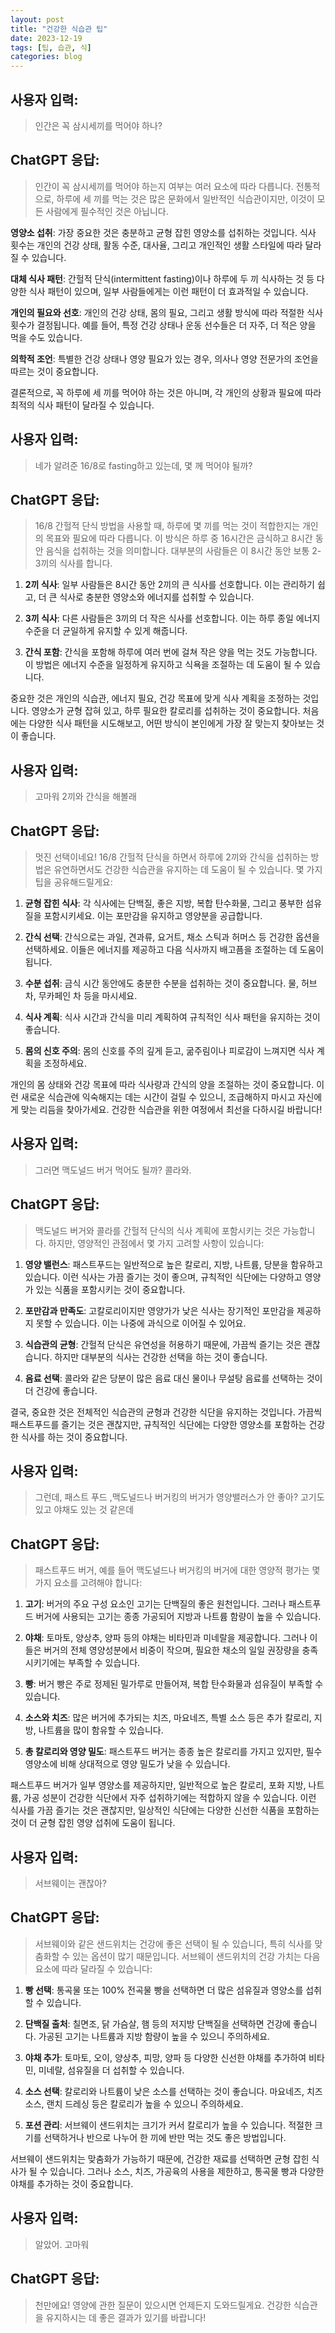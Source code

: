```yaml
---
layout: post
title: "건강한 식습관 팁"
date: 2023-12-19
tags: [팁, 습관, 식]
categories: blog
---
```


## 사용자 입력:
> 인간은 꼭 삼시세끼를 먹어야 하나?

## ChatGPT 응답:
> 인간이 꼭 삼시세끼를 먹어야 하는지 여부는 여러 요소에 따라 다릅니다. 전통적으로, 하루에 세 끼를 먹는 것은 많은 문화에서 일반적인 식습관이지만, 이것이 모든 사람에게 필수적인 것은 아닙니다.

**영양소 섭취**: 가장 중요한 것은 충분하고 균형 잡힌 영양소를 섭취하는 것입니다. 식사 횟수는 개인의 건강 상태, 활동 수준, 대사율, 그리고 개인적인 생활 스타일에 따라 달라질 수 있습니다.

**대체 식사 패턴**: 간헐적 단식(intermittent fasting)이나 하루에 두 끼 식사하는 것 등 다양한 식사 패턴이 있으며, 일부 사람들에게는 이런 패턴이 더 효과적일 수 있습니다.

**개인의 필요와 선호**: 개인의 건강 상태, 몸의 필요, 그리고 생활 방식에 따라 적절한 식사 횟수가 결정됩니다. 예를 들어, 특정 건강 상태나 운동 선수들은 더 자주, 더 적은 양을 먹을 수도 있습니다.

**의학적 조언**: 특별한 건강 상태나 영양 필요가 있는 경우, 의사나 영양 전문가의 조언을 따르는 것이 중요합니다.

결론적으로, 꼭 하루에 세 끼를 먹어야 하는 것은 아니며, 각 개인의 상황과 필요에 따라 최적의 식사 패턴이 달라질 수 있습니다.

## 사용자 입력:
> 네가 알려준 16/8로 fasting하고 있는데, 몇 께 먹어야 될까?

## ChatGPT 응답:
> 16/8 간헐적 단식 방법을 사용할 때, 하루에 몇 끼를 먹는 것이 적합한지는 개인의 목표와 필요에 따라 다릅니다. 이 방식은 하루 중 16시간은 금식하고 8시간 동안 음식을 섭취하는 것을 의미합니다. 대부분의 사람들은 이 8시간 동안 보통 2-3끼의 식사를 합니다.

1. **2끼 식사**: 일부 사람들은 8시간 동안 2끼의 큰 식사를 선호합니다. 이는 관리하기 쉽고, 더 큰 식사로 충분한 영양소와 에너지를 섭취할 수 있습니다.

2. **3끼 식사**: 다른 사람들은 3끼의 더 작은 식사를 선호합니다. 이는 하루 종일 에너지 수준을 더 균일하게 유지할 수 있게 해줍니다.

3. **간식 포함**: 간식을 포함해 하루에 여러 번에 걸쳐 작은 양을 먹는 것도 가능합니다. 이 방법은 에너지 수준을 일정하게 유지하고 식욕을 조절하는 데 도움이 될 수 있습니다.

중요한 것은 개인의 식습관, 에너지 필요, 건강 목표에 맞게 식사 계획을 조정하는 것입니다. 영양소가 균형 잡혀 있고, 하루 필요한 칼로리를 섭취하는 것이 중요합니다. 처음에는 다양한 식사 패턴을 시도해보고, 어떤 방식이 본인에게 가장 잘 맞는지 찾아보는 것이 좋습니다.

## 사용자 입력:
> 고마워 2끼와 간식을 해볼래

## ChatGPT 응답:
> 멋진 선택이네요! 16/8 간헐적 단식을 하면서 하루에 2끼와 간식을 섭취하는 방법은 유연하면서도 건강한 식습관을 유지하는 데 도움이 될 수 있습니다. 몇 가지 팁을 공유해드릴게요:

1. **균형 잡힌 식사**: 각 식사에는 단백질, 좋은 지방, 복합 탄수화물, 그리고 풍부한 섬유질을 포함시키세요. 이는 포만감을 유지하고 영양분을 공급합니다.

2. **간식 선택**: 간식으로는 과일, 견과류, 요거트, 채소 스틱과 허머스 등 건강한 옵션을 선택하세요. 이들은 에너지를 제공하고 다음 식사까지 배고픔을 조절하는 데 도움이 됩니다.

3. **수분 섭취**: 금식 시간 동안에도 충분한 수분을 섭취하는 것이 중요합니다. 물, 허브차, 무카페인 차 등을 마시세요.

4. **식사 계획**: 식사 시간과 간식을 미리 계획하여 규칙적인 식사 패턴을 유지하는 것이 좋습니다.

5. **몸의 신호 주의**: 몸의 신호를 주의 깊게 듣고, 굶주림이나 피로감이 느껴지면 식사 계획을 조정하세요.

개인의 몸 상태와 건강 목표에 따라 식사량과 간식의 양을 조절하는 것이 중요합니다. 이런 새로운 식습관에 익숙해지는 데는 시간이 걸릴 수 있으니, 조급해하지 마시고 자신에게 맞는 리듬을 찾아가세요. 건강한 식습관을 위한 여정에서 최선을 다하시길 바랍니다!

## 사용자 입력:
> 그러면 맥도널드 버거 먹어도 될까? 콜라와.

## ChatGPT 응답:
> 맥도널드 버거와 콜라를 간헐적 단식의 식사 계획에 포함시키는 것은 가능합니다. 하지만, 영양적인 관점에서 몇 가지 고려할 사항이 있습니다:

1. **영양 밸런스**: 패스트푸드는 일반적으로 높은 칼로리, 지방, 나트륨, 당분을 함유하고 있습니다. 이런 식사는 가끔 즐기는 것이 좋으며, 규칙적인 식단에는 다양하고 영양가 있는 식품을 포함시키는 것이 중요합니다.

2. **포만감과 만족도**: 고칼로리이지만 영양가가 낮은 식사는 장기적인 포만감을 제공하지 못할 수 있습니다. 이는 나중에 과식으로 이어질 수 있어요.

3. **식습관의 균형**: 간헐적 단식은 유연성을 허용하기 때문에, 가끔씩 즐기는 것은 괜찮습니다. 하지만 대부분의 식사는 건강한 선택을 하는 것이 좋습니다.

4. **음료 선택**: 콜라와 같은 당분이 많은 음료 대신 물이나 무설탕 음료를 선택하는 것이 더 건강에 좋습니다.

결국, 중요한 것은 전체적인 식습관의 균형과 건강한 식단을 유지하는 것입니다. 가끔씩 패스트푸드를 즐기는 것은 괜찮지만, 규칙적인 식단에는 다양한 영양소를 포함하는 건강한 식사를 하는 것이 중요합니다.

## 사용자 입력:
> 그런데, 패스트 푸드 ,맥도널드나 버거킹의 버거가 영양밸러스가 안 좋아? 고기도 있고 야채도 있는 것 같은데

## ChatGPT 응답:
> 패스트푸드 버거, 예를 들어 맥도널드나 버거킹의 버거에 대한 영양적 평가는 몇 가지 요소를 고려해야 합니다:

1. **고기**: 버거의 주요 구성 요소인 고기는 단백질의 좋은 원천입니다. 그러나 패스트푸드 버거에 사용되는 고기는 종종 가공되어 지방과 나트륨 함량이 높을 수 있습니다.

2. **야채**: 토마토, 양상추, 양파 등의 야채는 비타민과 미네랄을 제공합니다. 그러나 이들은 버거의 전체 영양성분에서 비중이 작으며, 필요한 채소의 일일 권장량을 충족시키기에는 부족할 수 있습니다.

3. **빵**: 버거 빵은 주로 정제된 밀가루로 만들어져, 복합 탄수화물과 섬유질이 부족할 수 있습니다.

4. **소스와 치즈**: 많은 버거에 추가되는 치즈, 마요네즈, 특별 소스 등은 추가 칼로리, 지방, 나트륨을 많이 함유할 수 있습니다.

5. **총 칼로리와 영양 밀도**: 패스트푸드 버거는 종종 높은 칼로리를 가지고 있지만, 필수 영양소에 비해 상대적으로 영양 밀도가 낮을 수 있습니다.

패스트푸드 버거가 일부 영양소를 제공하지만, 일반적으로 높은 칼로리, 포화 지방, 나트륨, 가공 성분이 건강한 식단에서 자주 섭취하기에는 적합하지 않을 수 있습니다. 이런 식사를 가끔 즐기는 것은 괜찮지만, 일상적인 식단에는 다양한 신선한 식품을 포함하는 것이 더 균형 잡힌 영양 섭취에 도움이 됩니다.

## 사용자 입력:
> 서브웨이는 괜찮아?

## ChatGPT 응답:
> 서브웨이와 같은 샌드위치는 건강에 좋은 선택이 될 수 있습니다, 특히 식사를 맞춤화할 수 있는 옵션이 많기 때문입니다. 서브웨이 샌드위치의 건강 가치는 다음 요소에 따라 달라질 수 있습니다:

1. **빵 선택**: 통곡물 또는 100% 전곡물 빵을 선택하면 더 많은 섬유질과 영양소를 섭취할 수 있습니다.

2. **단백질 출처**: 칠면조, 닭 가슴살, 햄 등의 저지방 단백질을 선택하면 건강에 좋습니다. 가공된 고기는 나트륨과 지방 함량이 높을 수 있으니 주의하세요.

3. **야채 추가**: 토마토, 오이, 양상추, 피망, 양파 등 다양한 신선한 야채를 추가하여 비타민, 미네랄, 섬유질을 더 섭취할 수 있습니다.

4. **소스 선택**: 칼로리와 나트륨이 낮은 소스를 선택하는 것이 좋습니다. 마요네즈, 치즈 소스, 랜치 드레싱 등은 칼로리가 높을 수 있으니 주의하세요.

5. **포션 관리**: 서브웨이 샌드위치는 크기가 커서 칼로리가 높을 수 있습니다. 적절한 크기를 선택하거나 반으로 나누어 한 끼에 반만 먹는 것도 좋은 방법입니다.

서브웨이 샌드위치는 맞춤화가 가능하기 때문에, 건강한 재료를 선택하면 균형 잡힌 식사가 될 수 있습니다. 그러나 소스, 치즈, 가공육의 사용을 제한하고, 통곡물 빵과 다양한 야채를 추가하는 것이 중요합니다.

## 사용자 입력:
> 알았어. 고마워

## ChatGPT 응답:
> 천만에요! 영양에 관한 질문이 있으시면 언제든지 도와드릴게요. 건강한 식습관을 유지하시는 데 좋은 결과가 있기를 바랍니다!

